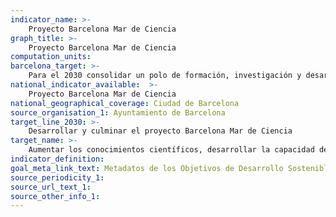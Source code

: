 ```yaml
---
indicator_name: >-
    Proyecto Barcelona Mar de Ciencia
graph_title: >-
    Proyecto Barcelona Mar de Ciencia
computation_units: 
barcelona_target: >-
    Para el 2030 consolidar un polo de formación, investigación y desarrollo en el entorno de las ciencias del mar
national_indicator_available:  >-
    Proyecto Barcelona Mar de Ciencia
national_geographical_coverage: Ciudad de Barcelona 
source_organisation_1: Ayuntamiento de Barcelona
target_line_2030: >-
    Desarrollar y culminar el proyecto Barcelona Mar de Ciencia
target_name: >-
    Aumentar los conocimientos científicos, desarrollar la capacidad de investigación y transferir la tecnología marina, teniendo en cuenta los criterios y directrices para la transferencia de tecnología marina de la Comisión Oceanográfica Intergubernamental, a fin de mejorar la salud de los océanos y potenciar la contribución de la biodiversidad marina al desarrollo de los países en desarrollo, en particular los pequeños Estados insulares en desarrollo y los países menos avanzados
indicator_definition:
goal_meta_link_text: Metadatos de los Objetivos de Desarrollo Sostenible de las Naciones Unidas (pdf 894kB)
source_periodicity_1: 
source_url_text_1: 
source_other_info_1:
---
```

